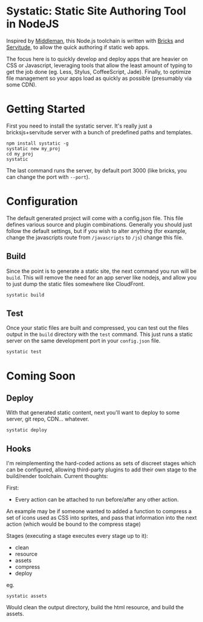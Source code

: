 # Systatic: Static Site Authoring Tool in NodeJS

Inspired by [Middleman](http://middlemanapp.com), this Node.js toolchain is written with [Bricks](http://bricksjs.com) and [Servitude](https://github.com/JerrySievert/servitude), to allow the quick authoring if static web apps.

The focus here is to quickly develop and deploy apps that are heavier on CSS or Javascript, leveraging tools that allow the least amount of typing to get the job done (eg. Less, Stylus, CoffeeScript, Jade). Finally, to optimize file management so your apps load as quickly as possible (presumably via some CDN).

# Getting Started

First you need to install the systatic server. It's really just a bricksjs+servitude server with a bunch of predefined paths and templates.

```
npm install systatic -g
systatic new my_proj
cd my_proj
systatic
```

The last command runs the server, by default port 3000 (like bricks, you can change the port with `--port`).

# Configuration

The default generated project will come with a config.json file. This file defines various source and plugin combinations. Generally you should just follow the default settings, but if you wish to alter anything (for example, change the javascripts route from `/javascripts` to `/js`) change this file.

## Build

Since the point is to generate a static site, the next command you run will be `build`. This will remove the need for an app server like nodejs, and allow you to just dump the static files somewhere like CloudFront.

```
systatic build
```

## Test

Once your static files are built and compressed, you can test out the files output in the `build` directory with the `test` command. This just runs a static server on the same development port in your `config.json` file.

```
systatic test
```

# Coming Soon

## Deploy

With that generated static content, next you'll want to deploy to some server, git repo, CDN... whatever.

```
systatic deploy
```

## Hooks

I'm reimplementing the hard-coded actions as sets of discreet stages which can be configured, allowing third-party plugins to add their own stage to the build/render toolchain. Current thoughts:

First:

* Every action can be attached to run before/after any other action.

An example may be if someone wanted to added a function to compress a set of icons used as CSS into sprites, and pass that information into the next action (which would be bound to the compress stage)

Stages (executing a stage executes every stage up to it):

* clean
* resource
* assets
* compress
* deploy

eg.

```
systatic assets
```

Would clean the output directory, build the html resource, and build the assets.
